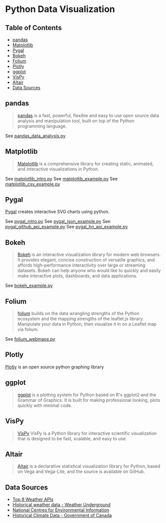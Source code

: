 # Python Data Visualization

## Table of Contents

<!-- toc -->

- [pandas](#pandas)
- [Matplotlib](#matplotlib)
- [Pygal](#pygal)
- [Bokeh](#bokeh)
- [Folium](#folium)
- [Plotly](#plotly)
- [ggplot](#ggplot)
- [VisPy](#vispy)
- [Altair](#altair)
- [Data Sources](#data-sources)

<!-- tocstop -->

## pandas

> [pandas](https://pandas.pydata.org/) is a fast, powerful, flexible and easy to use open source data analysis and manipulation tool, built on top of the Python programming language.

See [pandas_data_analysis.py](pandas_data_analysis.py)


## Matplotlib

> [Matplotlib](https://matplotlib.org/) is a comprehensive library for creating static, animated, and interactive visualizations in Python.

See [matplotlib_intro.py](matplotlib_intro.py)
See [matplotlib_example.py](matplotlib_example.py)
See [matplotlib_csv_example.py](matplotlib_csv_example.py)


## Pygal

[Pygal](http://www.pygal.org/en/stable/) creates interactive SVG charts using python.

See [pygal_intro.py](pygal_intro.py)
See [pygal_json_example.py](pygal_json_example.py)
See [pygal_github_api_example.py]([pygal_github_api_example.py])
See [pygal_hn_api_example.py](pygal_hn_api_example.py)


## Bokeh

> [Bokeh](https://docs.bokeh.org/en/latest/index.html) is an interactive visualization library for modern web browsers. It provides elegant, concise construction of versatile graphics, and affords high-performance interactivity over large or streaming datasets. Bokeh can help anyone who would like to quickly and easily make interactive plots, dashboards, and data applications.

See [bokeh_example.py](bokeh_example.py)


## Folium

> [folium](https://python-visualization.github.io/folium/) builds on the data wrangling strengths of the Python ecosystem and the mapping strengths of the leaflet.js library. Manipulate your data in Python, then visualize it in on a Leaflet map via folium.

See [folium_webmaps.py](folium_webmaps.py)


## Plotly

[Plotly](https://plotly.com/python/) is an open source python graphing library


## ggplot

> [ggplot](http://ggplot.yhathq.com/) is a plotting system for Python based on R's ggplot2 and the Grammar of Graphics. It is built for making professional looking, plots quickly with minimal code.


## VisPy

> [VisPy](http://vispy.org/) VisPy is a Python library for interactive scientific visualization that is designed to be fast, scalable, and easy to use.

## Altair

> [Altair](https://altair-viz.github.io/) is a declarative statistical visualization library for Python, based on Vega and Vega-Lite, and the source is available on GitHub.


## Data Sources

- [Top 8 Weather APIs](https://www.climacell.co/blog/top-8-weather-apis-for-2020/)
- [Historical weather data - Weather Underground](https://www.wunderground.com/history/)
- [National Centres for Environmental Information](https://www.ncdc.noaa.gov/data-access/quick-links)
- [Historical Climate Data - Government of Canada](http://climate.weather.gc.ca/index_e.html)
